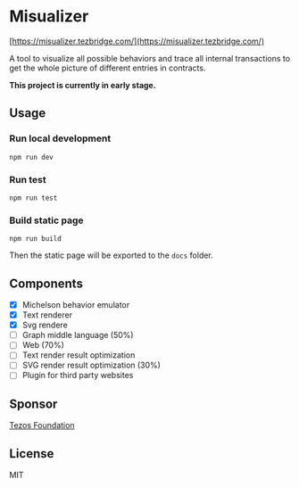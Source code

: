 # Misualizer

[https://misualizer.tezbridge.com/](https://misualizer.tezbridge.com/)

A tool to visualize all possible behaviors and trace all internal transactions to get the whole picture of different entries in contracts.

**This project is currently in early stage.**

## Usage
### Run local development
```
npm run dev
```

### Run test
```
npm run test
```

### Build static page
```
npm run build
```
Then the static page will be exported to the `docs` folder.

## Components
- [x] Michelson behavior emulator
- [x] Text renderer
- [x] Svg rendere
- [ ] Graph middle language (50%)
- [ ] Web (70%)
- [ ] Text render result optimization
- [ ] SVG render result optimization (30%)
- [ ] Plugin for third party websites

## Sponsor
[Tezos Foundation](https://tezos.foundation/)

## License
MIT